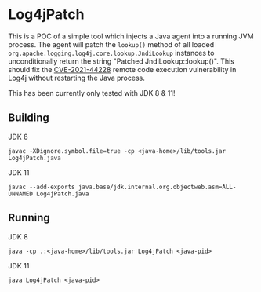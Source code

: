 # Log4jPatch

This is a POC of a simple tool which injects a Java agent into a running JVM process. The agent will patch the `lookup()` method of all loaded `org.apache.logging.log4j.core.lookup.JndiLookup` instances to unconditionally return the string "Patched JndiLookup::lookup()". This should fix the [CVE-2021-44228](https://www.randori.com/blog/cve-2021-44228/) remote code execution vulnerability in Log4j without restarting the Java process.

This has been currently only tested with JDK 8 & 11!

## Building

JDK 8
```
javac -XDignore.symbol.file=true -cp <java-home>/lib/tools.jar Log4jPatch.java
```

JDK 11
```
javac --add-exports java.base/jdk.internal.org.objectweb.asm=ALL-UNNAMED Log4jPatch.java
```

## Running

JDK 8
```
java -cp .:<java-home>/lib/tools.jar Log4jPatch <java-pid>
```

JDK 11
```
java Log4jPatch <java-pid>
```
